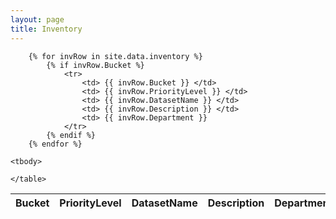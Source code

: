 ```yaml
---
layout: page
title: Inventory
---
```


<div id="inventory-table">
    <table 
    cellpadding="0" 
    cellspacing="0" 
    border="0" 
    class="table table-striped table-condensed" 
    id="invTable">
    <thead>
        <tr>
            <th>Bucket</th>
            <th>PriorityLevel</th>
            <th>DatasetName</th>
            <th>Description</th>
            <th>Department</th>
        </tr>
    </thead>
    <tbody>

        {% for invRow in site.data.inventory %}
            {% if invRow.Bucket %}
                <tr>
                    <td> {{ invRow.Bucket }} </td>
                    <td> {{ invRow.PriorityLevel }} </td>
                    <td> {{ invRow.DatasetName }} </td>
                    <td> {{ invRow.Description }} </td>
                    <td> {{ invRow.Department }}
                </tr>
            {% endif %}
        {% endfor %}

    <tbody>

    </table>
</div>
